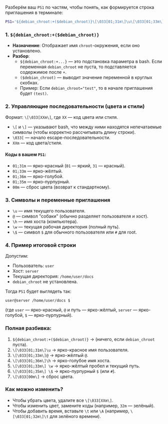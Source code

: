 Разберём ваш `PS1` по частям, чтобы понять, как формируется строка приглашения в терминале:

```bash
PS1='${debian_chroot:+($debian_chroot)}\[\033[01;31m\]\u\[\033[01;33m\]@\[\033[01;36m\]\h \[\033[01;33m\]\w \[\033[01;35m\]\$ \[\033[00m\]'
```

### 1. `${debian_chroot:+($debian_chroot)}`
- **Назначение**: Отображает имя `chroot`-окружения, если оно установлено.
- **Разбор**:
  - `${debian_chroot:+...}` — это подстановка параметра в bash. Если переменная `debian_chroot` не пуста, то подставляется содержимое после `+`.
  - `($debian_chroot)` — выводит значение переменной в круглых скобках.
  - Пример: Если `debian_chroot="test"`, то в начале приглашения будет `(test)`.

### 2. Управляющие последовательности (цвета и стили)
Формат: `\[\033[XXm\]`, где `XX` — код цвета или стиля.
- `\[` и `\]` — указывают bash, что между ними находятся непечатаемые символы (чтобы корректно рассчитывать длину строки).
- `\033[` — начало escape-последовательности.
- `XXm` — код цвета/стиля.

#### Коды в вашем `PS1`:
- `01;31m` — ярко-красный (`01` — яркий, `31` — красный).
- `01;33m` — ярко-жёлтый.
- `01;36m` — ярко-голубой.
- `01;35m` — ярко-пурпурный.
- `00m` — сброс цвета (возврат к стандартному).

### 3. Символы и переменные приглашения
- `\u` — имя текущего пользователя.
- `@` — символ "собаки" (обычно разделяет пользователя и хост).
- `\h` — имя хоста (компьютера).
- `\w` — текущая рабочая директория (полный путь).
- `\$` — символ `$` для обычного пользователя или `#` для root.

### 4. Пример итоговой строки
Допустим:
- Пользователь: `user`
- Хост: `server`
- Текущая директория: `/home/user/docs`
- `debian_chroot` не установлена.

Тогда `PS1` будет выглядеть так:
```
user@server /home/user/docs $ 
```
(где `user` — ярко-красный, `@` и путь — ярко-жёлтый, `server` — ярко-голубой, `$` — ярко-пурпурный).

### Полная разбивка:
1. `${debian_chroot:+($debian_chroot)}` → (ничего, если `debian_chroot` пуста).
2. `\[\033[01;31m\]\u` → ярко-красное имя пользователя.
3. `\[\033[01;33m\]@` → ярко-жёлтый `@`.
4. `\[\033[01;36m\]\h` → ярко-голубое имя хоста.
5. `\[\033[01;33m\] \w` → ярко-жёлтый пробел и текущий путь.
6. `\[\033[01;35m\] \$` → ярко-пурпурный `$` (или `#`).
7. `\[\033[00m\]` → сброс цвета.

### Как можно изменить?
- Чтобы убрать цвета, удалите все `\[\033[XXm\]`.
- Чтобы изменить цвет, замените коды (например, `32m` — зелёный).
- Чтобы добавить время, вставьте `\t` или `\A` (например, `\[\033[01;32m\]\t` для зелёного времени).
